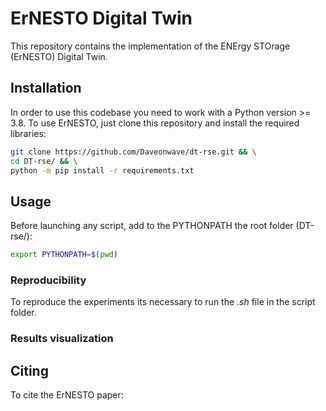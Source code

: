 ErNESTO Digital Twin
==============================

This repository contains the implementation of the ENErgy STOrage (ErNESTO) Digital Twin.


## Installation
In order to use this codebase you need to work with a Python version >= 3.8.
To use ErNESTO, just clone this repository and install the required libraries:
```bash
git clone https://github.com/Daveonwave/dt-rse.git && \
cd DT-rse/ && \
python -m pip install -r requirements.txt
```

## Usage
Before launching any script, add to the PYTHONPATH the root folder (DT-rse/):
```bash
export PYTHONPATH=$(pwd)
```

### Reproducibility
To reproduce the experiments its necessary to run the _.sh_ file in the script folder. 


### Results visualization


## Citing
To cite the ErNESTO paper:
```

```